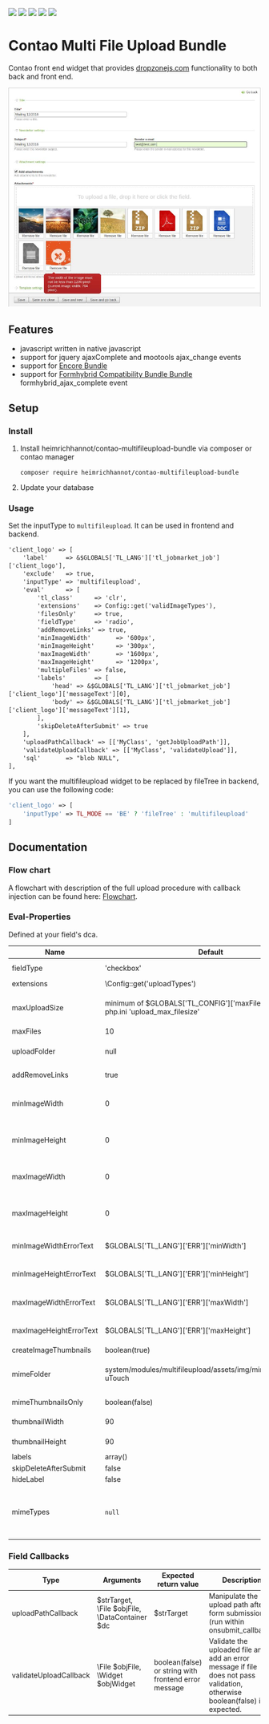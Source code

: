 
![](https://img.shields.io/packagist/v/heimrichhannot/contao-multifileupload-bundle.svg)
![](https://img.shields.io/packagist/l/heimrichhannot/contao-multifileupload-bundle.svg)
![](https://img.shields.io/packagist/dt/heimrichhannot/contao-multifileupload-bundle.svg)
[![](https://img.shields.io/travis/heimrichhannot/contao-multifileupload-bundle/master.svg)](https://travis-ci.org/heimrichhannot/contao-multifileupload-bundle/)
[![](https://img.shields.io/coveralls/heimrichhannot/contao-multifileupload-bundle/master.svg)](https://coveralls.io/github/heimrichhannot/contao-multifileupload-bundle)

# Contao Multi File Upload Bundle

Contao front end widget that provides [dropzonejs.com](http://www.dropzonejs.com/) functionality to both back and front end.

![alt text](/doc/multifileupload-demo.jpg "Multifileupload demo within contao backend")


## Features

* javascript written in native javascript
* support for jquery ajaxComplete and mootools ajax_change events
* support for [Encore Bundle](https://github.com/heimrichhannot/contao-encore-bundle)
* support for [Formhybrid Compatibility Bundle Bundle](https://github.com/heimrichhannot/contao-formhybrid-compatibility-bundle) formhybrid_ajax_complete event 

## Setup

### Install

1. Install heimrichhannot/contao-multifileupload-bundle via composer or contao manager

    ```
    composer require heimrichhannot/contao-multifileupload-bundle
    ```
   
2. Update your database

### Usage

Set the inputType to `multifileupload`. It can be used in frontend and backend. 

```
'client_logo' => [
    'label'     => &$GLOBALS['TL_LANG']['tl_jobmarket_job']['client_logo'],
    'exclude'   => true,
    'inputType' => 'multifileupload',
    'eval'      => [
        'tl_class'      => 'clr',
        'extensions'    => Config::get('validImageTypes'),
        'filesOnly'     => true,
        'fieldType'     => 'radio',
        'addRemoveLinks' => true,
        'minImageWidth'       => '600px',
        'minImageHeight'      => '300px',
        'maxImageWidth'       => '1600px',
        'maxImageHeight'      => '1200px',
        'multipleFiles' => false,
        'labels'        => [
            'head' => &$GLOBALS['TL_LANG']['tl_jobmarket_job']['client_logo']['messageText'][0],
            'body' => &$GLOBALS['TL_LANG']['tl_jobmarket_job']['client_logo']['messageText'][1],
        ],
        'skipDeleteAfterSubmit' => true
    ],
    'uploadPathCallback' => [['MyClass', 'getJobUploadPath']],
    'validateUploadCallback' => [['MyClass', 'validateUpload']],
    'sql'       => "blob NULL",
],
```

If you want the multifileupload widget to be replaced by fileTree in backend, you can use the following code:

```php
'client_logo' => [
    'inputType' => TL_MODE == 'BE' ? 'fileTree' : 'multifileupload'
]
```

## Documentation

### Flow chart

A flowchart with description of the full upload procedure with callback injection can be found here: [Flowchart](http://htmlpreview.github.io/?https://github.com/heimrichhannot/contao-multifileupload-bundle/blob/master/doc/upload-flow-chart.html).

### Eval-Properties

Defined at your field's dca.

Name          | Default    | Description
------------- | ---------- | -----------
fieldType     | 'checkbox' | If set to "checkbox", multiple files can be uploaded, for single upload set to 'radio'
extensions    | \Config::get('uploadTypes') | A comma separated list of allowed file types (e.g. "jpg,png")
maxUploadSize | minimum of $GLOBALS['TL_CONFIG']['maxFileSize'] and php.ini 'upload_max_filesize' | The desired maximum upload size measured in Bytes (e.g. "100"), KiB, MiB or GiB (e.g. "10M"). Can not exceed $GLOBALS['TL_CONFIG']['maxFileSize'] or php upload_max_filesize value.
maxFiles      | 10 | The maximum file count per field
uploadFolder  | null | The upload folder as String, e.g. "files/uploads", function or array. **(must be declared !!!)**, required to move files to correct destination after submission.
addRemoveLinks | true | Remove links are added to each of the file avatars in the jquery (caption can be overwritten within language files)
minImageWidth | 0 | The minimum image width. Set to 0 for no min width image validation. All units from \HeimrichHannot\UtilsBundle\Image\ImageUtil::getPixelValue() are supported.
minImageHeight | 0 | The minimum image height. Set to 0 for no min height image validation. All units from \HeimrichHannot\UtilsBundle\Image\ImageUtil::getPixelValue() are supported.
maxImageWidth | 0 | The maximum image width. Set to 0 for no max width image validation. All units from \HeimrichHannot\UtilsBundle\Image\ImageUtil::getPixelValue() are supported.
maxImageHeight | 0 | The maximum image height. Set to 0 for no max image height validation. All units from \HeimrichHannot\UtilsBundle\Image\ImageUtil::getPixelValue() are supported.
minImageWidthErrorText | $GLOBALS['TL_LANG']['ERR']['minWidth'] | Custom error message for minimum image width. (arguments provided: 1 - minimum width from config, 2 - current image width)
minImageHeightErrorText | $GLOBALS['TL_LANG']['ERR']['minHeight'] | Custom error message for minimum image height. (arguments provided: 1 - minimum height from config, 2 - current image height)
maxImageWidthErrorText | $GLOBALS['TL_LANG']['ERR']['maxWidth'] | Custom error message for maximum image width. (arguments provided: 1 - maximum width from config, 2 - current image width)
maxImageHeightErrorText | $GLOBALS['TL_LANG']['ERR']['maxHeight'] | Custom error message for maximum image height. (arguments provided: 1 - maximum height from config, 2 - current image height)
createImageThumbnails | boolean(true) | Set to false if you dont want to preview thumbnails.
mimeFolder | system/modules/multifileupload/assets/img/mimetypes/Numix-uTouch | The relative path from contao root to custom mimetype folder, mimetypes.json and images must lie inside. (example: system/modules/multifileupload/assets/img/mimetypes/Numix-uTouch)
mimeThumbnailsOnly | boolean(false) | Set to true if you want to show mime image thumbnails only, and no image preview at all. (performance improvement)
thumbnailWidth | 90 | The thumbnail width (in px) of the uploaded file preview within the dropzone preview container.
thumbnailHeight | 90 | The thumbnail height (in px) of the uploaded file preview within the dropzone preview container.
labels | array() | Overwrite the head and body labels within the upload field.
skipDeleteAfterSubmit | false | Prevent file removal from filesystem.
hideLabel | false | Hide widget label (Frontend)
mimeTypes | `null` | A comma separated list of allowed mime types (e.g. `'application/x-compressed,application/x-zip-compressed,application/zip,multipart/x-zip'`). Set to empty string `''` if you don't want to restrict mime types. Set to `null` if you just want to restrict mime types if they differ while automatic detection.


### Field Callbacks

Type | Arguments | Expected return value | Description
---- | ---- | ---- | -----------
uploadPathCallback | $strTarget, \File $objFile, \DataContainer $dc | $strTarget | Manipulate the upload path after form submission (run within onsubmit_callback).
validateUploadCallback | \File $objFile, \Widget $objWidget | boolean(false) or string with frontend error message | Validate the uploaded file and add an error message if file does not pass validation, otherwise boolean(false) is expected.

